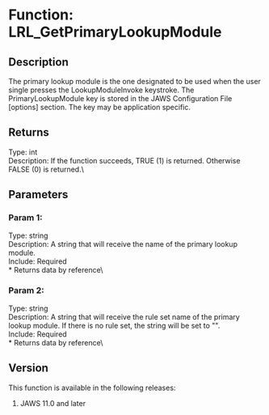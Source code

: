 # Function: LRL_GetPrimaryLookupModule

## Description

The primary lookup module is the one designated to be used when the user
single presses the LookupModuleInvoke keystroke. The PrimaryLookupModule
key is stored in the JAWS Configuration File \[options\] section. The
key may be application specific.

## Returns

Type: int\
Description: If the function succeeds, TRUE (1) is returned. Otherwise
FALSE (0) is returned.\

## Parameters

### Param 1:

Type: string\
Description: A string that will receive the name of the primary lookup
module.\
Include: Required\
\* Returns data by reference\

### Param 2:

Type: string\
Description: A string that will receive the rule set name of the primary
lookup module. If there is no rule set, the string will be set to \"\".\
Include: Required\
\* Returns data by reference\

## Version

This function is available in the following releases:

1.  JAWS 11.0 and later

